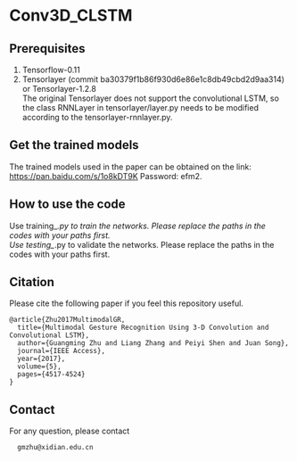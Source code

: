 # Conv3D_CLSTM

## Prerequisites

1) Tensorflow-0.11 <br/>
2) Tensorlayer (commit ba30379f1b86f930d6e86e1c8db49cbd2d9aa314) or Tensorlayer-1.2.8 <br/> 
   The original Tensorlayer does not support the convolutional LSTM, so the class RNNLayer in tensorlayer/layer.py needs to be modified according to the tensorlayer-rnnlayer.py. <br/>
   
## Get the trained models
The trained models used in the paper can be obtained on the link: https://pan.baidu.com/s/1o8kDT9K Password: efm2. <br/>

## How to use the code
Use training_*.py to train the networks. Please replace the paths in the codes with your paths first. <br/>
Use testing_*.py to validate the networks. Please replace the paths in the codes with your paths first. <br/>

## Citation
Please cite the following paper if you feel this repository useful. <br/>
```
@article{Zhu2017MultimodalGR,
  title={Multimodal Gesture Recognition Using 3-D Convolution and Convolutional LSTM},
  author={Guangming Zhu and Liang Zhang and Peiyi Shen and Juan Song},
  journal={IEEE Access},
  year={2017},
  volume={5},
  pages={4517-4524}
}
```
## Contact
For any question, please contact
```
  gmzhu@xidian.edu.cn
```
